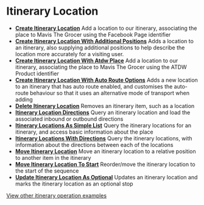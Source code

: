 # Itinerary Location

- **[Create Itinerary Location](/example-operations/itinerary/location/CreateItineraryLocation.graphql)**
  Add a location to our itinerary, associating the place to Mavis The Grocer using the Facebook Page identifier
- **[Create Itinerary Location With Additional Positions](/example-operations/itinerary/location/CreateItineraryLocationWithAdditionalPositions.graphql)**
  Adds a location to an itinerary, also supplying additional positions to help describe the location more accurately for a visiting user.
- **[Create Itinerary Location With Atdw Place](/example-operations/itinerary/location/CreateItineraryLocationWithAtdwPlace.graphql)**
  Add a location to our itinerary, associating the place to Mavis The Grocer using the ATDW Product identifier
- **[Create Itinerary Location With Auto Route Options](/example-operations/itinerary/location/CreateItineraryLocationWithAutoRouteOptions.graphql)**
  Adds a new location to an itinerary that has auto route enabled, and customises the auto-route behaviour so that it uses an alternative mode of transport when adding
- **[Delete Itinerary Location](/example-operations/itinerary/location/DeleteItineraryLocation.graphql)**
  Removes an itinerary item, such as a location
- **[Itinerary Location Directions](/example-operations/itinerary/location/ItineraryLocationDirections.graphql)**
  Query an itinerary location and load the associated inbound or outbound directions
- **[Itinerary Locations As Simple List](/example-operations/itinerary/location/ItineraryLocationsAsSimpleList.graphql)**
  Query the itinerary locations for an itinerary, and access basic information about the place
- **[Itinerary Locations With Directions](/example-operations/itinerary/location/ItineraryLocationsWithDirections.graphql)**
  Query the itinerary locations, with information about the directions between each of the locations
- **[Move Itinerary Location](/example-operations/itinerary/location/MoveItineraryLocation.graphql)**
  Move an itinerary location to a relative position to another item in the itinerary
- **[Move Itinerary Location To Start](/example-operations/itinerary/location/MoveItineraryLocationToStart.graphql)**
  Reorder/move the itinerary location to the start of the sequence
- **[Update Itinerary Location As Optional](/example-operations/itinerary/location/UpdateItineraryLocationAsOptional.graphql)**
  Updates an itinerary location and marks the itinerary location as an optional stop

[View other itinerary operation examples](/example-operations/itinerary)